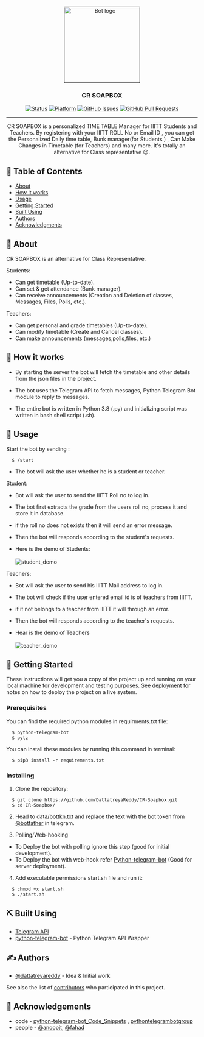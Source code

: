 <p align="center">
  <a href="" rel="noopener">
 <img width=200px height=200px src="https://raw.githubusercontent.com/DattatreyaReddy/CR-Soapbox/master/media/CR_ALT_LOGO.jpg" alt="Bot logo"></a>
</p>

<h3 align="center">CR SOAPBOX</h3>

<div align="center">

[![Status](https://img.shields.io/badge/status-active-success.svg)]()
[![Platform](https://img.shields.io/badge/platform-telegram-orange)](https://t.me/CR_ALT_BOT)
[![GitHub Issues](https://img.shields.io/github/issues/helloworld-iiitt/CR-Soapbox)](https://github.com/helloworld-iiitt/CR-Soapbox/issues)
[![GitHub Pull Requests](https://img.shields.io/github/issues-pr/helloworld-iiitt/CR-Soapbox)](https://github.com/helloworld-iiitt/CR-Soapbox/pulls)

</div>

---

<p align="center">  CR SOAPBOX is a personalized TIME TABLE Manager for IIITT Students and Teachers. 
By registering with your IIITT ROLL No or Email ID , you can get the Personalized 
Daily time table, Bunk manager(for Students ) , Can Make Changes in Timetable (for Teachers) 
and many more. It's totally an alternative for Class representative 😉.
    <br> 
</p>

## 📝 Table of Contents

- [About](#about)
- [How it works](#working)
- [Usage](#usage)
- [Getting Started](#getting_started)
- [Built Using](#built_using)
- [Authors](#authors)
- [Acknowledgments](#acknowledgement)

## 🧐 About <a name = "about"></a>

CR SOAPBOX is an alternative for Class Representative.

Students:

- Can get timetable (Up-to-date).
- Can set & get attendance (Bunk manager).
- Can receive announcements (Creation and Deletion of classes, Messages, Files, Polls, etc.).

Teachers:

- Can get personal and grade timetables (Up-to-date).
- Can modify timetable (Create and Cancel classes).
- Can make announcements (messages,polls,files, etc.)

## 💭 How it works <a name = "working"></a>

- By starting the server the bot will fetch the timetable and other details from the json files in the project.

- The bot uses the Telegram API to fetch messages, Python Telegram Bot module to reply to messages.

- The entire bot is written in Python 3.8 (.py) and initializing script was written in bash shell script (.sh).

## 🎈 Usage <a name = "usage"></a>

Start the bot by sending :

```
  $ /start
```

- The bot will ask the user whether he is a student or teacher.

Student:

- Bot will ask the user to send the IIITT Roll no to log in.
- The bot first extracts the grade from the users roll no, process it and store it in database.
- if the roll no does not exists then it will send an error message.
- Then the bot will responds according to the student's requests.

- Here is the demo of Students: <br><br>
![student_demo](https://raw.githubusercontent.com/DattatreyaReddy/CR-Soapbox/master/media/student_demo.gif)

Teachers:

- Bot will ask the user to send his IIITT Mail address to log in.
- The bot will check if the user entered email id is of teachers from IIITT.
- if it not belongs to a teacher from IIITT it will through an error.
- Then the bot will responds according to the teacher's requests.

- Hear is the demo of Teachers<br><br>
![teacher_demo](https://raw.githubusercontent.com/DattatreyaReddy/CR-Soapbox/master/media/teacher_demo.gif)

## 🏁 Getting Started <a name = "getting_started"></a>

These instructions will get you a copy of the project up and running on your local machine for development and testing purposes. See [deployment](#deployment) for notes on how to deploy the project on a live system.

### Prerequisites

You can find the required python modules in requirments.txt file:

```
  $ python-telegram-bot
  $ pytz
```

You can install these modules by running this command in terminal:

```
  $ pip3 install -r requirements.txt
```

### **Installing**

1. Clone the repository:

```
  $ git clone https://github.com/DattatreyaReddy/CR-Soapbox.git
  $ cd CR-Soapbox/
```

2. Head to data/bottkn.txt and replace the text with the bot token from [@botfather](https://core.telegram.org/bots#6-botfather) in telegram.

3. Polling/Web-hooking

- To Deploy the bot with polling ignore this step (good for initial development).
- To Deploy the bot with web-hook refer [Python-telegram-bot](https://github.com/python-telegram-bot/python-telegram-bot/wiki/Webhooks) (Good for server deployment).

4. Add executable permissions start.sh file and run it:

```
  $ chmod +x start.sh
  $ ./start.sh
```

## ⛏️ Built Using <a name = "built_using"></a>

- [Telegram API](https://core.telegram.org/bots)
- [python-telegram-bot](https://python-telegram-bot.readthedocs.io/en/stable/) - Python Telegram API Wrapper

## ✍️ Authors <a name = "authors"></a>

- [@dattatreyareddy](https://github.com/DattatreyaReddy) - Idea & Initial work

See also the list of [contributors](https://github.com/helloworld-iiitt/CR-Soapbox/graphs/contributors) who participated in this project.

## 🎉 Acknowledgements <a name = "acknowledgement"></a>

- code - [python-telegram-bot_Code_Snippets](https://github.com/python-telegram-bot/python-telegram-bot/wiki/Code-snippets) , [pythontelegrambotgroup](https://t.me/pythontelegrambotgroup)
- people - [@anoopjt](https://github.com/anoopjt), [@fahad](https://github.com/fahad-israr)